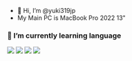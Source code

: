 - 👋 Hi, I’m @yuki319jp
- My Main PC is MacBook Pro 2022 13"

### 🌱 I’m currently learning language
 <img src="https://img.shields.io/badge/-Python-F9DC3E.svg?logo=python&style=flat"> <img src="https://img.shields.io/badge/-Next.js-0095D5.svg?logo=Next.js&style=flat"> <img src="https://img.shields.io/badge/-TypeScript-0095D5.svg?logo=TypeScript&style=flat"> <img src="https://img.shields.io/badge/-React-0095D5.svg?logo=React&style=flat">

